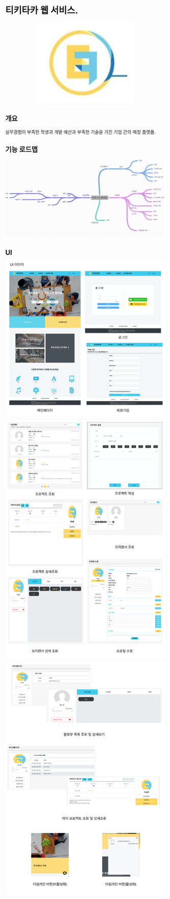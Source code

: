 # 티키타카 웹 서비스.

<p align="center">

<img width =300 src='./readmeImgs/logo.png'/>

</p>

## 개요

실무경험이 부족한 학생과 개발 예산과 부족한 기술을 가진 기업 간의 매칭 플랫폼.

## 기능 로드맵

![feature](./readmeImgs/feature.png)

## UI

<p align="center">
  
![1](./readmeImgs/1.png)

</p>
<p align="center">
  
![2](./readmeImgs/2.png)

</p>
<p align="center">
  
![3](./readmeImgs/3.png)

</p>
